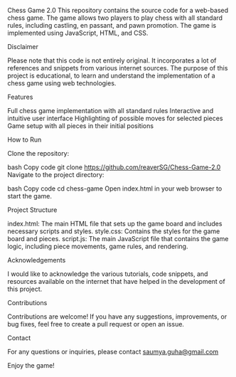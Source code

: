 
Chess Game 2.0
This repository contains the source code for a web-based chess game. The game allows two players to play chess with all standard rules, including castling, en passant, and pawn promotion. The game is implemented using JavaScript, HTML, and CSS.

Disclaimer

Please note that this code is not entirely original. It incorporates a lot of references and snippets from various internet sources. The purpose of this project is educational, to learn and understand the implementation of a chess game using web technologies.

Features

Full chess game implementation with all standard rules
Interactive and intuitive user interface
Highlighting of possible moves for selected pieces
Game setup with all pieces in their initial positions

How to Run

Clone the repository:

bash
Copy code
git clone https://github.com/reaverSG/Chess-Game-2.0
Navigate to the project directory:

bash
Copy code
cd chess-game
Open index.html in your web browser to start the game.

Project Structure

index.html: The main HTML file that sets up the game board and includes necessary scripts and styles.
style.css: Contains the styles for the game board and pieces.
script.js: The main JavaScript file that contains the game logic, including piece movements, game rules, and rendering.

Acknowledgements

I would like to acknowledge the various tutorials, code snippets, and resources available on the internet that have helped in the development of this project.

Contributions

Contributions are welcome! If you have any suggestions, improvements, or bug fixes, feel free to create a pull request or open an issue.


Contact

For any questions or inquiries, please contact saumya.guha@gmail.com

Enjoy the game!
